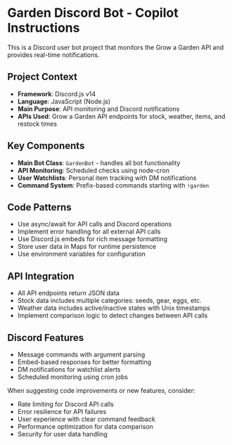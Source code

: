 <!-- Use this file to provide workspace-specific custom instructions to Copilot. For more details, visit https://code.visualstudio.com/docs/copilot/copilot-customization#_use-a-githubcopilotinstructionsmd-file -->

# Garden Discord Bot - Copilot Instructions

This is a Discord user bot project that monitors the Grow a Garden API and provides real-time notifications.

## Project Context
- **Framework**: Discord.js v14
- **Language**: JavaScript (Node.js)
- **Main Purpose**: API monitoring and Discord notifications
- **APIs Used**: Grow a Garden API endpoints for stock, weather, items, and restock times

## Key Components
- **Main Bot Class**: `GardenBot` - handles all bot functionality
- **API Monitoring**: Scheduled checks using node-cron
- **User Watchlists**: Personal item tracking with DM notifications
- **Command System**: Prefix-based commands starting with `!garden`

## Code Patterns
- Use async/await for API calls and Discord operations
- Implement error handling for all external API calls
- Use Discord.js embeds for rich message formatting
- Store user data in Maps for runtime persistence
- Use environment variables for configuration

## API Integration
- All API endpoints return JSON data
- Stock data includes multiple categories: seeds, gear, eggs, etc.
- Weather data includes active/inactive states with Unix timestamps
- Implement comparison logic to detect changes between API calls

## Discord Features
- Message commands with argument parsing
- Embed-based responses for better formatting
- DM notifications for watchlist alerts
- Scheduled monitoring using cron jobs

When suggesting code improvements or new features, consider:
- Rate limiting for Discord API calls
- Error resilience for API failures
- User experience with clear command feedback
- Performance optimization for data comparison
- Security for user data handling
